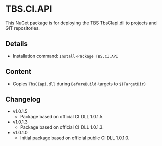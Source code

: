 TBS.CI.API
===

This NuGet package is for deploying the TBS TbsCIapi.dll to projects and GIT repositories.

Details
---
  - Installation command: ``Install-Package TBS.CI.API``

Content
---
  - Copies ``TbsCIapi.dll`` during ``BeforeBuild``-targets to ``$(TargetDir)``

Changelog
---
  - v1.0.1.5
      - Package based on official CI DLL 1.0.1.5.
  - v1.0.1.3
      - Package based on official CI DLL 1.0.1.3.
  - v1.0.1.0
      - Initial package based on official public CI DLL 1.0.1.0.

[TBS.CI.API]:  http://www.tbsdtv.com/